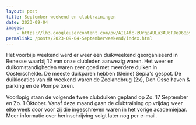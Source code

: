 ```yaml
---
layout: post
title: September weekend en clubtrainingen
date: 2023-09-04
images:
    - https://lh3.googleusercontent.com/pw/AIL4fc-zUrgpAULu3AU6FJe968pyA_OkDc8HQFxdq7yDpF7QnEACDi6pnOTS4n1mDe74wgTYWk0R7_Z15NekSnQWoo-0II-X4GZVCcL8XtuwfL0yNZ4N7SpM4dh5h7PG6XuBEJH9IkrOWcGJbUZquO7YwE1BNQ=w2463-h1848-s-no?authuser=0
permalink: /posts/2023-09-04-Septemberweekend/index.html
---
```

Het voorbije weekend werd er weer een duikweekend georganiseerd in Renesse waarbij 12 van onze clubleden aanwezig waren. Het weer en duikomstandigheden waren zeer goed met meerdere duiken in Oosterschelde. De meeste
duikparen hebben (kleine) Sepia's gespot. De duiklocaties van dit weekend waren de Zeelandbrug (2x), Den Osse haven & parking en de Plompe toren.

Voorlopig staan de volgende twee clubduiken gepland op Zo. 17 September en Zo. 1 Oktober. Vanaf deze maand gaan de clubtraining op vrijdag weer elke week door voor zij die ingeschreven waren in het vorige academiejaar. Meer informatie
over herinschrijving volgt later nog per e-mail. 
